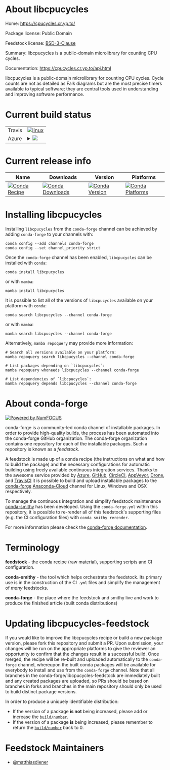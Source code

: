 About libcpucycles
==================

Home: https://cpucycles.cr.yp.to/

Package license: Public Domain

Feedstock license: [BSD-3-Clause](https://github.com/conda-forge/libcpucycles-feedstock/blob/main/LICENSE.txt)

Summary: libcpucycles is a public-domain microlibrary for counting CPU cycles.

Documentation: https://cpucycles.cr.yp.to/api.html

libcpucycles is a public-domain microlibrary for counting CPU cycles. Cycle
counts are not as detailed as Falk diagrams but are the most precise timers
available to typical software; they are central tools used in understanding and
improving software performance.


Current build status
====================


<table><tr>
    <td>Travis</td>
    <td>
      <a href="https://app.travis-ci.com/conda-forge/libcpucycles-feedstock">
        <img alt="linux" src="https://img.shields.io/travis/com/conda-forge/libcpucycles-feedstock/main.svg?label=Linux">
      </a>
    </td>
  </tr>
    
  <tr>
    <td>Azure</td>
    <td>
      <details>
        <summary>
          <a href="https://dev.azure.com/conda-forge/feedstock-builds/_build/latest?definitionId=18415&branchName=main">
            <img src="https://dev.azure.com/conda-forge/feedstock-builds/_apis/build/status/libcpucycles-feedstock?branchName=main">
          </a>
        </summary>
        <table>
          <thead><tr><th>Variant</th><th>Status</th></tr></thead>
          <tbody><tr>
              <td>linux_64</td>
              <td>
                <a href="https://dev.azure.com/conda-forge/feedstock-builds/_build/latest?definitionId=18415&branchName=main">
                  <img src="https://dev.azure.com/conda-forge/feedstock-builds/_apis/build/status/libcpucycles-feedstock?branchName=main&jobName=linux&configuration=linux%20linux_64_" alt="variant">
                </a>
              </td>
            </tr><tr>
              <td>linux_aarch64</td>
              <td>
                <a href="https://dev.azure.com/conda-forge/feedstock-builds/_build/latest?definitionId=18415&branchName=main">
                  <img src="https://dev.azure.com/conda-forge/feedstock-builds/_apis/build/status/libcpucycles-feedstock?branchName=main&jobName=linux&configuration=linux%20linux_aarch64_" alt="variant">
                </a>
              </td>
            </tr><tr>
              <td>linux_ppc64le</td>
              <td>
                <a href="https://dev.azure.com/conda-forge/feedstock-builds/_build/latest?definitionId=18415&branchName=main">
                  <img src="https://dev.azure.com/conda-forge/feedstock-builds/_apis/build/status/libcpucycles-feedstock?branchName=main&jobName=linux&configuration=linux%20linux_ppc64le_" alt="variant">
                </a>
              </td>
            </tr><tr>
              <td>osx_64</td>
              <td>
                <a href="https://dev.azure.com/conda-forge/feedstock-builds/_build/latest?definitionId=18415&branchName=main">
                  <img src="https://dev.azure.com/conda-forge/feedstock-builds/_apis/build/status/libcpucycles-feedstock?branchName=main&jobName=osx&configuration=osx%20osx_64_" alt="variant">
                </a>
              </td>
            </tr>
          </tbody>
        </table>
      </details>
    </td>
  </tr>
</table>

Current release info
====================

| Name | Downloads | Version | Platforms |
| --- | --- | --- | --- |
| [![Conda Recipe](https://img.shields.io/badge/recipe-libcpucycles-green.svg)](https://anaconda.org/conda-forge/libcpucycles) | [![Conda Downloads](https://img.shields.io/conda/dn/conda-forge/libcpucycles.svg)](https://anaconda.org/conda-forge/libcpucycles) | [![Conda Version](https://img.shields.io/conda/vn/conda-forge/libcpucycles.svg)](https://anaconda.org/conda-forge/libcpucycles) | [![Conda Platforms](https://img.shields.io/conda/pn/conda-forge/libcpucycles.svg)](https://anaconda.org/conda-forge/libcpucycles) |

Installing libcpucycles
=======================

Installing `libcpucycles` from the `conda-forge` channel can be achieved by adding `conda-forge` to your channels with:

```
conda config --add channels conda-forge
conda config --set channel_priority strict
```

Once the `conda-forge` channel has been enabled, `libcpucycles` can be installed with `conda`:

```
conda install libcpucycles
```

or with `mamba`:

```
mamba install libcpucycles
```

It is possible to list all of the versions of `libcpucycles` available on your platform with `conda`:

```
conda search libcpucycles --channel conda-forge
```

or with `mamba`:

```
mamba search libcpucycles --channel conda-forge
```

Alternatively, `mamba repoquery` may provide more information:

```
# Search all versions available on your platform:
mamba repoquery search libcpucycles --channel conda-forge

# List packages depending on `libcpucycles`:
mamba repoquery whoneeds libcpucycles --channel conda-forge

# List dependencies of `libcpucycles`:
mamba repoquery depends libcpucycles --channel conda-forge
```


About conda-forge
=================

[![Powered by
NumFOCUS](https://img.shields.io/badge/powered%20by-NumFOCUS-orange.svg?style=flat&colorA=E1523D&colorB=007D8A)](https://numfocus.org)

conda-forge is a community-led conda channel of installable packages.
In order to provide high-quality builds, the process has been automated into the
conda-forge GitHub organization. The conda-forge organization contains one repository
for each of the installable packages. Such a repository is known as a *feedstock*.

A feedstock is made up of a conda recipe (the instructions on what and how to build
the package) and the necessary configurations for automatic building using freely
available continuous integration services. Thanks to the awesome service provided by
[Azure](https://azure.microsoft.com/en-us/services/devops/), [GitHub](https://github.com/),
[CircleCI](https://circleci.com/), [AppVeyor](https://www.appveyor.com/),
[Drone](https://cloud.drone.io/welcome), and [TravisCI](https://travis-ci.com/)
it is possible to build and upload installable packages to the
[conda-forge](https://anaconda.org/conda-forge) [Anaconda-Cloud](https://anaconda.org/)
channel for Linux, Windows and OSX respectively.

To manage the continuous integration and simplify feedstock maintenance
[conda-smithy](https://github.com/conda-forge/conda-smithy) has been developed.
Using the ``conda-forge.yml`` within this repository, it is possible to re-render all of
this feedstock's supporting files (e.g. the CI configuration files) with ``conda smithy rerender``.

For more information please check the [conda-forge documentation](https://conda-forge.org/docs/).

Terminology
===========

**feedstock** - the conda recipe (raw material), supporting scripts and CI configuration.

**conda-smithy** - the tool which helps orchestrate the feedstock.
                   Its primary use is in the construction of the CI ``.yml`` files
                   and simplify the management of *many* feedstocks.

**conda-forge** - the place where the feedstock and smithy live and work to
                  produce the finished article (built conda distributions)


Updating libcpucycles-feedstock
===============================

If you would like to improve the libcpucycles recipe or build a new
package version, please fork this repository and submit a PR. Upon submission,
your changes will be run on the appropriate platforms to give the reviewer an
opportunity to confirm that the changes result in a successful build. Once
merged, the recipe will be re-built and uploaded automatically to the
`conda-forge` channel, whereupon the built conda packages will be available for
everybody to install and use from the `conda-forge` channel.
Note that all branches in the conda-forge/libcpucycles-feedstock are
immediately built and any created packages are uploaded, so PRs should be based
on branches in forks and branches in the main repository should only be used to
build distinct package versions.

In order to produce a uniquely identifiable distribution:
 * If the version of a package **is not** being increased, please add or increase
   the [``build/number``](https://docs.conda.io/projects/conda-build/en/latest/resources/define-metadata.html#build-number-and-string).
 * If the version of a package **is** being increased, please remember to return
   the [``build/number``](https://docs.conda.io/projects/conda-build/en/latest/resources/define-metadata.html#build-number-and-string)
   back to 0.

Feedstock Maintainers
=====================

* [@matthiasdiener](https://github.com/matthiasdiener/)

